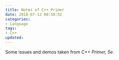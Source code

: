 ```yaml
---
title: Notes of C++ Primer
date: 2018-07-12 00:50:52
categories:
- Language
tags:
- C++
updated:
---
```

Some issues and demos taken from _C++ Primer, 5e_.
<!-- more -->
